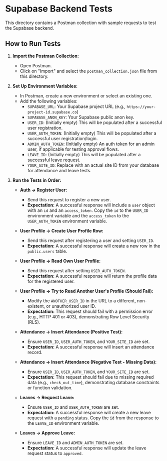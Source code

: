 # Supabase Backend Tests

This directory contains a Postman collection with sample requests to test the Supabase backend.

## How to Run Tests

1.  **Import the Postman Collection:**
    *   Open Postman.
    *   Click on "Import" and select the `postman_collection.json` file from this directory.

2.  **Set Up Environment Variables:**
    *   In Postman, create a new environment or select an existing one.
    *   Add the following variables:
        *   `SUPABASE_URL`: Your Supabase project URL (e.g., `https://your-project-id.supabase.co`)
        *   `SUPABASE_ANON_KEY`: Your Supabase public anon key.
        *   `USER_ID`: (Initially empty) This will be populated after a successful user registration.
        *   `USER_AUTH_TOKEN`: (Initially empty) This will be populated after a successful user registration/login.
        *   `ADMIN_AUTH_TOKEN`: (Initially empty) An auth token for an admin user, if applicable for testing approval flows.
        *   `LEAVE_ID`: (Initially empty) This will be populated after a successful leave request.
        *   `YOUR_SITE_ID`: Replace with an actual site ID from your database for attendance and leave tests.

3.  **Run the Tests in Order:**

    *   **Auth -> Register User:**
        *   Send this request to register a new user.
        *   **Expectation:** A successful response will include a `user` object with an `id` and an `access_token`. Copy the `id` to the `USER_ID` environment variable and the `access_token` to the `USER_AUTH_TOKEN` environment variable.

    *   **User Profile -> Create User Profile Row:**
        *   Send this request after registering a user and setting `USER_ID`.
        *   **Expectation:** A successful response will create a new row in the `public.users` table.

    *   **User Profile -> Read Own User Profile:**
        *   Send this request after setting `USER_AUTH_TOKEN`.
        *   **Expectation:** A successful response will return the profile data for the registered user.

    *   **User Profile -> Try to Read Another User's Profile (Should Fail):**
        *   Modify the `ANOTHER_USER_ID` in the URL to a different, non-existent, or unauthorized user ID.
        *   **Expectation:** This request should fail with a permission error (e.g., HTTP 401 or 403), demonstrating Row Level Security (RLS).

    *   **Attendance -> Insert Attendance (Positive Test):**
        *   Ensure `USER_ID`, `USER_AUTH_TOKEN`, and `YOUR_SITE_ID` are set.
        *   **Expectation:** A successful response will insert an attendance record.

    *   **Attendance -> Insert Attendance (Negative Test - Missing Data):**
        *   Ensure `USER_ID`, `USER_AUTH_TOKEN`, and `YOUR_SITE_ID` are set.
        *   **Expectation:** This request should fail due to missing required data (e.g., `check_out_time`), demonstrating database constraints or function validation.

    *   **Leaves -> Request Leave:**
        *   Ensure `USER_ID` and `USER_AUTH_TOKEN` are set.
        *   **Expectation:** A successful response will create a new leave request with a `pending` status. Copy the `id` from the response to the `LEAVE_ID` environment variable.

    *   **Leaves -> Approve Leave:**
        *   Ensure `LEAVE_ID` and `ADMIN_AUTH_TOKEN` are set.
        *   **Expectation:** A successful response will update the leave request status to `approved`.